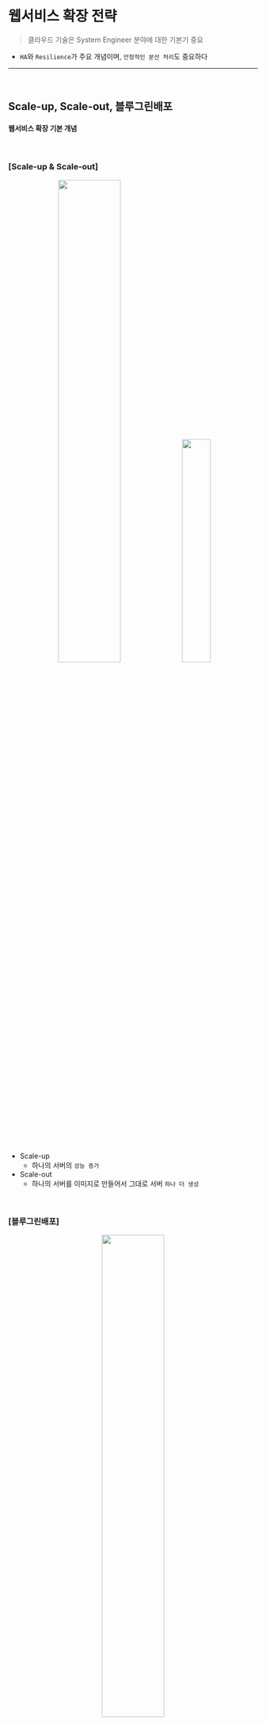 # 웹서비스 확장 전략 
> 클라우드 기술은 System Engineer 분야에 대한 기본기 중요
* ```HA```와 ```Resilience```가 주요 개념이며, ```안정적인 분산 처리```도 중요하다

<hr>
<br>

## Scale-up, Scale-out, 블루그린배포

#### 웹서비스 확장 기본 개념

<br>

### [Scale-up & Scale-out]

<div align="center">
  <img width ="50%" src="https://user-images.githubusercontent.com/37537227/118649713-c5ae5b80-b81e-11eb-9332-a95fcb8fb2ee.png">
  <img width ="34%" src="https://user-images.githubusercontent.com/37537227/118649884-f42c3680-b81e-11eb-8619-8c79376ad553.png">
</div>

* Scale-up
  * 하나의 서버의 ```성능 증가```
* Scale-out
  * 하나의 서버를 이미지로 만들어서 그대로 서버 ```하나 더 생성```

<br>

### [블루그린배포]

<div align="center">
  <img width ="50%" src="https://user-images.githubusercontent.com/37537227/118650229-2ccc1000-b81f-11eb-89e7-b2dcda381e05.png">
</div>

* 색깔 
  * 블루 : ```기존``` 서버
  * 그린 : ```새로운``` 서버 (새롭게 패치된 서버)

* ```블루그린배포```
  * ```무중단``` 서버를 위해서, 하나의 블루 서버에 새로운 소스 코드를 넣은 뒤에 다시 재가동하여 그린 서버로 만드는 방식

<br>
<hr>
<br>

## 서버 부하분산을 위한 네트워크

#### 부하 (Load) & 분산 (Balance)

<br>

### [서버 부하 분산을 위한 네트워크]

<div align="center">
  <img width ="80%" src="https://user-images.githubusercontent.com/37537227/118657738-b206f300-b826-11eb-80f8-31a7745d93a6.png">
</div>


* 동그라미 : ```라우터```
* 네모    : ```스위치```
  * ```백본스위치``` : 중계서버 (척추 역할)
  * ```L7스위치```  : Application Layer가 L7, 즉 HTTP 프로토콜을 이해할 수 있는 Layer 
* Zone
  * Trust Zone : ```내부망 (개발망)``` - 운영망 접근 가능, 개발/테스트 환경에서 운영 환경으로 배포가 가능해야 하기 때문
  * DMZ Zone.  : ```외부망 (운영망)```

<br>

### [DNS 및 Host]

<div align="center">
  <img width ="80%" src="https://user-images.githubusercontent.com/37537227/118654310-643cbb80-b823-11eb-9af1-9ead7948df1b.png">
</div>

* ```DNS```  : IP주소는 읽기 어렵기 때문에, ```MyStyle.com``` 처럼 사람이 읽기 편한 주소를 할당받는 것 
* ```Host``` : Scale-out을 통해 다수의 같은 서버가 생성되는데, 구분하기 쉽도록 ```MyStyle1.com, MyStyle2.com, MyStyle3.com``` 처럼 이름을 할당해주는 것
  * ```Windows/System32/drivers/etc/hosts``` 파일에서 설정 가능
  * This file contains the mappings of IP addresses to host names. 
  * "IP Address" "Host Name" 순

<br>

### [DNS와 HTTPS]

<div align="center">
  <img width ="80%" src="https://user-images.githubusercontent.com/37537227/118655891-f1ccdb00-b824-11eb-90fb-ef886584df15.png">
</div>

* ```Wild Card 인증서```
  * ```*.도메인.com```
  * 모든 ```subdomain.domain.com``` 사용 가능
* 보통 ```앞의 WEB 서버에게만 SSL 인증```을 받아서, 보안 이슈를 해결한 뒤에, 뒤의 WAS 서버와 연동하는 형식 (뒤에 위치하기 때문에 보안적으로 안전하다고 함)

<br>

### [Virtual IP]

<div align="center">
  <img width ="80%" src="https://user-images.githubusercontent.com/37537227/118656890-ecbc5b80-b825-11eb-8508-f62ff4029e46.png">
</div>

* ```내부 서버팜```에서는 서버들이 api1, api2, api3이 scale-out되어 있는 상태이고, 외부로 공개되어 있지 않기 때문에, Virtual IP 주소로만 구성되어 있다
  * VIP 스위치가 Load-balancing을 해주는 형식이다

<br>
<hr>
<br>

## 읽기요청 부하 분산

#### 대고객을 대상으로 제공되는 서비스는 매우 큰 로드를 받게 되기 때문에 읽기 요청 분산이 중요

<br>

### [캐시]

<div align="center">
  <img width ="80%" src="https://user-images.githubusercontent.com/37537227/118658844-bbdd2600-b827-11eb-9c65-b4e325d1dd6d.png">
</div>

* DBMS 서버에 대한 부담을 줄여주기 위해, 앞 서버에 Cache를 포함시켜서 꼭 필요할 때만 DBMS 서버를 호출하게 설계 가능

<div align="center">
  <img width ="80%" src="https://user-images.githubusercontent.com/37537227/118659198-1080a100-b828-11eb-886c-c8e8610d148e.png">
</div>

* 하지만, Cache가 포함되어 있는 서버를 Scale-out하게 되면 각 서버마다 Cache의 내용물이 달라질 수 있다
* 따라서, 별도의 Cache 서버를 구축하는 설계 또한 가능

### [클러스터링]

<div align="center">
  <img width ="80%" src="https://user-images.githubusercontent.com/37537227/118660309-07440400-b829-11eb-8c2f-31c5b8480fb0.png">
</div>

* 모든 DBMS 서버가 동일한 데이터를 가지는 방식 (고비용)

<br>

### [레플리카]

<div align="center">
  <img width ="50%%" src="https://user-images.githubusercontent.com/37537227/118660398-204cb500-b829-11eb-9b91-27d238d88942.png">
</div>

* 같은 서버를 똑같이 복사해서 더 만드는 방식

<br>

### [샤딩]

<div align="center">
  <img width ="50%%" src="https://user-images.githubusercontent.com/37537227/118660853-8a655a00-b829-11eb-8b59-ba55220c6eb0.png">
</div>

* Hash 함수, MOD 함수처럼 값에 따라 분산해서 데이터를 저장하는 방식

<br>
<hr>
<br>

## 쓰기요청 부하 분산

#### 쓰기요청은 GB 단위 혹은 더 큰 단위의 바이트들이 들어오는 등 매우 큰 로딩으로 이어지기 때문에 다른 기능이 마비가 될 수 있다

<br>

### [MSA - 서버 나누기 (읽기용, 쓰기용)]

<div align="center">
  <img width ="80%" src="https://user-images.githubusercontent.com/37537227/118662150-be8d4a80-b82a-11eb-86d4-1d350544f4d0.png">
</div>

* 대용량 쓰기 요청으로 인해, 읽기 요청이 지연될 수 있기 때문에, 별로도 ```쓰기용 서버```와 ```읽기용 서버```를 구축하는 방식

<br>


### [무거운 요청에 대한 처리 방법 - 폴링과 Callback Event]

```java
@Slf4j
@Component
public class FileEventListener {
  @EventListener
  public void onFileEventHandler() {
    
  }
}
```

* ```@Slf4j``` : Log 기능
* ```@EventListener```: 별도의 이벤트 리스너 클래스를 상속받지 않아도 이벤트를 받을 수 있게 된다
  * Event Type에 따라서 Event 처리가 완료되었을 때, Callback 함수의 값을 Listener가 받아서 그에 맞는 뒷처리 가능 

<br>

<div align="center">
  <img width ="50%" src="https://user-images.githubusercontent.com/37537227/118666496-314bf500-b82e-11eb-9295-f9dfa032a4b7.png">
</div>

* ```broker```가 분산처리를 위해서 이벤트 별로 다른 ```메시지 큐```에 ```exchange```해서 처리하는 방식 가능

